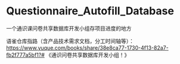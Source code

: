 # Questionnaire_Autofill_Database
一个通识课问卷共享数据库开发小组存项目进度的地方


语雀仓库指路（含产品技术需求文档，分工时间轴等）：
https://www.yuque.com/books/share/38e8ca77-1730-4f13-82a7-fb2f777a5bf1?# 《通识问卷共享数据库开发小组！》
